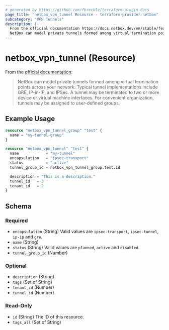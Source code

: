 ```yaml
---
# generated by https://github.com/fbreckle/terraform-plugin-docs
page_title: "netbox_vpn_tunnel Resource - terraform-provider-netbox"
subcategory: "VPN Tunnels"
description: |-
  From the official documentation https://docs.netbox.dev/en/stable/features/vpn-tunnels/:
  NetBox can model private tunnels formed among virtual termination points across your network. Typical tunnel implementations include GRE, IP-in-IP, and IPSec. A tunnel may be terminated to two or more device or virtual machine interfaces. For convenient organization, tunnels may be assigned to user-defined groups.
---
```


# netbox_vpn_tunnel (Resource)

From the [official documentation](https://docs.netbox.dev/en/stable/features/vpn-tunnels/):

> NetBox can model private tunnels formed among virtual termination points across your network. Typical tunnel implementations include GRE, IP-in-IP, and IPSec. A tunnel may be terminated to two or more device or virtual machine interfaces. For convenient organization, tunnels may be assigned to user-defined groups.

## Example Usage

```terraform
resource "netbox_vpn_tunnel_group" "test" {
  name = "my-tunnel-group"
}

resource "netbox_vpn_tunnel" "test" {
  name            = "my-tunnel"
  encapsulation   = "ipsec-transport"
  status          = "active"
  tunnel_group_id = netbox_vpn_tunnel_group.test.id

  description = "This is a description."
  tunnel_id   = 3
  tenant_id   = 2
}
```

<!-- schema generated by tfplugindocs -->
## Schema

### Required

- `encapsulation` (String) Valid values are `ipsec-transport`, `ipsec-tunnel`, `ip-ip` and `gre`.
- `name` (String)
- `status` (String) Valid values are `planned`, `active` and `disabled`.
- `tunnel_group_id` (Number)

### Optional

- `description` (String)
- `tags` (Set of String)
- `tenant_id` (Number)
- `tunnel_id` (Number)

### Read-Only

- `id` (String) The ID of this resource.
- `tags_all` (Set of String)


